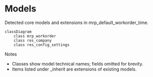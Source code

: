 # Models

Detected core models and extensions in mrp_default_workorder_time.

```mermaid
classDiagram
    class mrp_workorder
    class res_company
    class res_config_settings
```

Notes
- Classes show model technical names; fields omitted for brevity.
- Items listed under _inherit are extensions of existing models.

